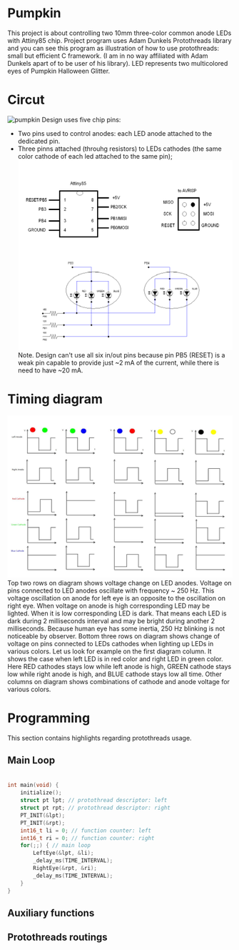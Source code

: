 # Pumpkin

This project is about controlling two 10mm three-color common anode LEDs with Attiny85 chip. 
Project program uses Adam Dunkels Protothreads library and you can see this program as illustration of  how
to use protothreads: small but efficient C framework. (I am in no way affiliated with Adam Dunkels apart of to be 
user of his library). 
LED represents two multicolored eyes of Pumpkin Halloween Glitter.
# Circut 
![pumpkin](./images/ezgif.com-gif-maker.gif)
Design uses five chip pins: 
* Two pins used to control anodes:  each LED anode attached to the dedicated pin.
* Three pinns attached (throuhg resistors) to LEDs cathodes (the same color cathode of each led attached to the same pin);
![circut](./images/pumpkin_crop.png)
Note. Design can't use all six in/out pins because pin PB5 (RESET) is
a weak pin capable to provide just ~2 mA of the current, while there is need to have ~20 mA.
# Timing diagram
![timing](./images/pumpkin_diagram.jpeg)
Top two rows on diagram shows voltage change on LED anodes. Voltage on pins connected to LED anodes oscillate with frequency ~ 250 Hz.  This voltage oscillation on anode for left eye is an opposite to the oscillation on right eye. When voltage on anode is high corresponding LED may be lighted. When it is  low corresponding LED is dark. That means each LED is dark during 2 milliseconds interval and may be bright during another 2 milliseconds. Because human eye has some inertia, 250 Hz blinking is not noticeable by observer.
Bottom three rows on diagram shows change of voltage on pins connected to LEDs cathodes when lighting up LEDs in various  colors. Let us look for example on the first diagram column. It shows the case when left LED is in red color and right LED in green color. Here RED cathodes stays low while left anode is high, GREEN cathode stays low while right anode is high, and BLUE cathode stays low all time. Other columns on diagram shows combinations of cathode and anode voltage for various colors.
# Programming
This section  contains highlights regarding protothreads usage.
## Main Loop
``` C

int main(void) {
	initialize();
	struct pt lpt; // protothread descriptor: left
	struct pt rpt; // protothread descriptor: right
	PT_INIT(&lpt);
	PT_INIT(&rpt);
	int16_t li = 0; // function counter: left
	int16_t ri = 0; // function counter: right
	for(;;) { // main loop
		LeftEye(&lpt, &li);
		_delay_ms(TIME_INTERVAL); 
		RightEye(&rpt, &ri);
		_delay_ms(TIME_INTERVAL); 		
	}
}
```

## Auxiliary functions

## Protothreads routings
